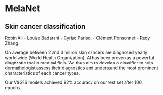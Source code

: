 # MelaNet

## Skin cancer classification
Robin Ali - Louise Badarani - Cyriac Parisot - Clément Ponsonnet - Ruoy Zhang

On average between 2 and 3 million skin cancers are diagnosed yearly world wide (World Health Organization). AI has been proven as a powerful diagnostic tool in medical fiels. We thus aim to develop a classifier to help dermathologist assess their diagnostics and understand the most prominent characteristics of each cancer types.

Our VGG16 models achieved 92% accuracy on our test set after 100 epochs.

